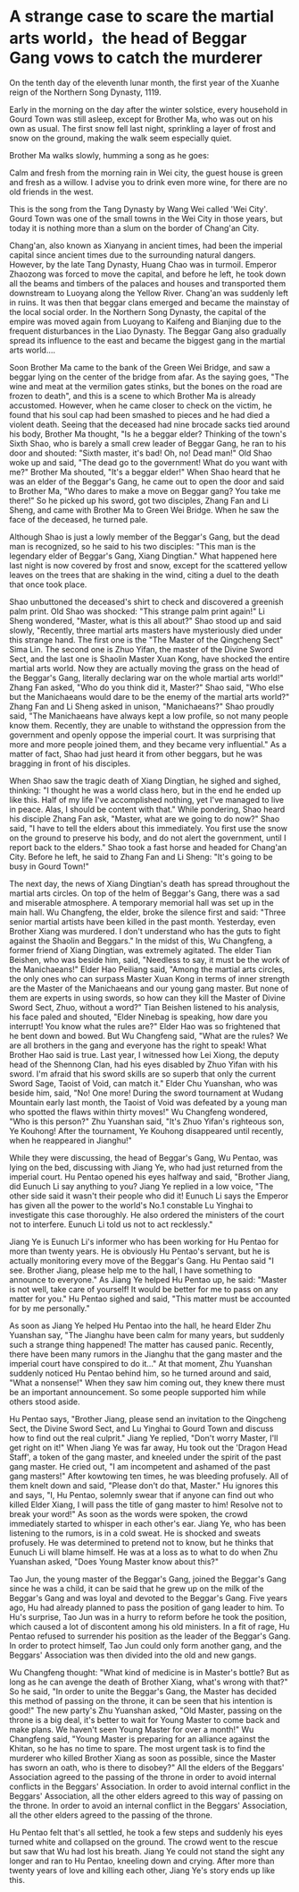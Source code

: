 # A strange case to scare the martial arts world，the head of Beggar Gang vows to catch the murderer

On the tenth day of the eleventh lunar month, the first year of the Xuanhe reign of the Northern Song Dynasty, 1119.

Early in the morning on the day after the winter solstice, every household in Gourd Town was still asleep, except for Brother Ma, who was out on his own as usual. The first snow fell last night, sprinkling a layer of frost and snow on the ground, making the walk seem especially quiet. 

Brother Ma walks slowly, humming a song as he goes:

Calm and fresh from the morning rain in Wei city,
the guest house is green and fresh as a willow.
I advise you to drink even more wine,
for there are no old friends in the west.

This is the song from the Tang Dynasty by Wang Wei called 'Wei City'. Gourd Town was one of the small towns in the Wei City in those years, but today it is nothing more than a slum on the border of Chang'an City.

Chang'an, also known as Xianyang in ancient times, had been the imperial capital since ancient times due to the surrounding natural dangers. However, by the late Tang Dynasty, Huang Chao was in turmoil. Emperor Zhaozong was forced to move the capital, and before he left, he took down all the beams and timbers of the palaces and houses and transported them downstream to Luoyang along the Yellow River. Chang'an was suddenly left in ruins. It was then that beggar clans emerged and became the mainstay of the local social order. In the Northern Song Dynasty, the capital of the empire was moved again from Luoyang to Kaifeng and Bianjing due to the frequent disturbances in the Liao Dynasty. The Beggar Gang also gradually spread its influence to the east and became the biggest gang in the martial arts world....

Soon Brother Ma came to the bank of the Green Wei Bridge, and saw a beggar lying on the center of the bridge from afar. As the saying goes, "The wine and meat at the vermilion gates stinks, but the bones on the road are frozen to death", and this is a scene to which Brother Ma is already accustomed. However, when he came closer to check on the victim, he found that his soul cap had been smashed to pieces and he had died a violent death. Seeing that the deceased had nine brocade sacks tied around his body, Brother Ma thought, "Is he a beggar elder? Thinking of the town's Sixth Shao, who is barely a small crew leader of Beggar Gang, he ran to his door and shouted: "Sixth master, it's bad! Oh, no! Dead man!" Old Shao woke up and said, "The dead go to the government! What do you want with me?" Brother Ma shouted, "It's a beggar elder!" When Shao heard that he was an elder of the Beggar's Gang, he came out to open the door and said to Brother Ma, "Who dares to make a move on Beggar gang? You take me there!" So he picked up his sword, got two disciples, Zhang Fan and Li Sheng, and came with Brother Ma to Green Wei Bridge. When he saw the face of the deceased, he turned pale.

Although Shao is just a lowly member of the Beggar's Gang, but the dead man is recognized, so he said to his two disciples: "This man is the legendary elder of Beggar's Gang, Xiang Dingtian." What happened here last night is now covered by frost and snow, except for the scattered yellow leaves on the trees that are shaking in the wind, citing a duel to the death that once took place.

Shao unbuttoned the deceased's shirt to check and discovered a greenish palm print. Old Shao was shocked: "This strange palm print again!" Li Sheng wondered, "Master, what is this all about?" Shao stood up and said slowly, "Recently, three martial arts masters have mysteriously died under this strange hand. The first one is the "The Master of the Qingcheng Sect" Sima Lin. The second one is Zhuo Yifan, the master of the Divine Sword Sect, and the last one is Shaolin Master Xuan Kong, have shocked the entire martial arts world. Now they are actually moving the grass on the head of the Beggar's Gang, literally declaring war on the whole martial arts world!" Zhang Fan asked, "Who do you think did it, Master?" Shao said, "Who else but the Manichaeans would dare to be the enemy of the martial arts world?" Zhang Fan and Li Sheng asked in unison, "Manichaeans?" Shao proudly said, "The Manichaeans have always kept a low profile, so not many people know them. Recently, they are unable to withstand the oppression from the government and openly oppose the imperial court. It was surprising that more and more people joined them, and they became very influential." As a matter of fact, Shao had just heard it from other beggars, but he was bragging in front of his disciples.

When Shao saw the tragic death of Xiang Dingtian, he sighed and sighed, thinking: "I thought he was a world class hero, but in the end he ended up like this. Half of my life I've accomplished nothing, yet I've managed to live in peace. Alas, I should be content with that." While pondering, Shao heard his disciple Zhang Fan ask, "Master, what are we going to do now?" Shao said, "I have to tell the elders about this immediately. You first use the snow on the ground to preserve his body, and do not alert the government, until I report back to the elders." Shao took a fast horse and headed for Chang'an City. Before he left, he said to Zhang Fan and Li Sheng: "It's going to be busy in Gourd Town!"

The next day, the news of Xiang Dingtian's death has spread throughout the martial arts circles. On top of the helm of Beggar's Gang, there was a sad and miserable atmosphere. A temporary memorial hall was set up in the main hall. Wu Changfeng, the elder, broke the silence first and said: "Three senior martial artists have been killed in the past month. Yesterday, even Brother Xiang was murdered. I don't understand who has the guts to fight against the Shaolin and Beggars." In the midst of this, Wu Changfeng, a former friend of Xiang Dingtian, was extremely agitated. The elder Tian Beishen, who was beside him, said, "Needless to say, it must be the work of the Manichaeans!" Elder Hao Peiliang said, "Among the martial arts circles, the only ones who can surpass Master Xuan Kong in terms of inner strength are the Master of the Manichaeans and our young gang master. But none of them are experts in using swords, so how can they kill the Master of Divine Sword Sect, Zhuo, without a word?" Tian Beishen listened to his analysis, his face paled and shouted, "Elder Ninebag is speaking, how dare you interrupt! You know what the rules are?" Elder Hao was so frightened that he bent down and bowed. But Wu Changfeng said, "What are the rules? We are all brothers in the gang and everyone has the right to speak! What Brother Hao said is true. Last year, I witnessed how Lei Xiong, the deputy head of the Shennong Clan, had his eyes disabled by Zhuo Yifan with his sword. I'm afraid that his sword skills are so superb that only the current Sword Sage, Taoist of Void, can match it." Elder Chu Yuanshan, who was beside him, said, "No! One more! During the sword tournament at Wudang Mountain early last month, the Taoist of Void was defeated by a young man who spotted the flaws within thirty moves!" Wu Changfeng wondered, "Who is this person?" Zhu Yuanshan said, "It's Zhuo Yifan's righteous son, Ye Kouhong! After the tournament, Ye Kouhong disappeared until recently, when he reappeared in Jianghu!"

While they were discussing, the head of Beggar's Gang, Wu Pentao, was lying on the bed, discussing with Jiang Ye, who had just returned from the imperial court. Hu Pentao opened his eyes halfway and said, "Brother Jiang, did Eunuch Li say anything to you? Jiang Ye replied in a low voice, "The other side said it wasn't their people who did it! Eunuch Li says the Emperor has given all the power to the world's No.1 constable Lu Yinghai to investigate this case thoroughly. He also ordered the ministers of the court not to interfere. Eunuch Li told us not to act recklessly."

Jiang Ye is Eunuch Li's informer who has been working for Hu Pentao for more than twenty years. He is obviously Hu Pentao's servant, but he is actually monitoring every move of the Beggar's Gang. Hu Pentao said "I see. Brother Jiang, please help me to the hall, I have something to announce to everyone." As Jiang Ye helped Hu Pentao up, he said: "Master is not well, take care of yourself! It would be better for me to pass on any matter for you." Hu Pentao sighed and said, "This matter must be accounted for by me personally."

As soon as Jiang Ye helped Hu Pentao into the hall, he heard Elder Zhu Yuanshan say, "The Jianghu have been calm for many years, but suddenly such a strange thing happened! The matter has caused panic. Recently, there have been many rumors in the Jianghu that the gang master and the imperial court have conspired to do it..." At that moment, Zhu Yuanshan suddenly noticed Hu Pentao behind him, so he turned around and said, "What a nonsense!" When they saw him coming out, they knew there must be an important announcement. So some people supported him while others stood aside.

Hu Pentao says, "Brother Jiang, please send an invitation to the Qingcheng Sect, the Divine Sword Sect, and Lu Yinghai to Gourd Town and discuss how to find out the real culprit." Jiang Ye replied, "Don't worry Master, I'll get right on it!" When Jiang Ye was far away, Hu took out the 'Dragon Head Staff', a token of the gang master, and kneeled under the spirit of the past gang master. He cried out, "I am incompetent and ashamed of the past gang masters!" After kowtowing ten times, he was bleeding profusely. All of them knelt down and said, "Please don't do that, Master." Hu ignores this and says, "I, Hu Pentao, solemnly swear that if anyone can find out who killed Elder Xiang, I will pass the title of gang master to him! Resolve not to break your word!" As soon as the words were spoken, the crowd immediately started to whisper in each other's ear. Jiang Ye, who has been listening to the rumors, is in a cold sweat. He is shocked and sweats profusely. He was determined to pretend not to know, but he thinks that Eunuch Li will blame himself. He was at a loss as to what to do when Zhu Yuanshan asked, "Does Young Master know about this?"

Tao Jun, the young master of the Beggar's Gang, joined the Beggar's Gang since he was a child, it can be said that he grew up on the milk of the Beggar's Gang and was loyal and devoted to the Beggar's Gang. Five years ago, Hu had already planned to pass the position of gang leader to him.  To Hu's surprise, Tao Jun was in a hurry to reform before he took the position, which caused a lot of discontent among his old ministers. In a fit of rage, Hu Pentao refused to surrender his position as the leader of the Beggar's Gang. In order to protect himself, Tao Jun could only form another gang, and the Beggars' Association was then divided into the old and new gangs.

Wu Changfeng thought: "What kind of medicine is in Master's bottle? But as long as he can avenge the death of Brother Xiang, what's wrong with that?" So he said, "In order to unite the Beggar's Gang, the Master has decided this method of passing on the throne, it can be seen that his intention is good!" The new party's Zhu Yuanshan asked, "Old Master, passing on the throne is a big deal, it's better to wait for Young Master to come back and make plans. We haven't seen Young Master for over a month!" Wu Changfeng said, "Young Master is preparing for an alliance against the Khitan, so he has no time to spare. The most urgent task is to find the murderer who killed Brother Xiang as soon as possible, since the Master has sworn an oath, who is there to disobey?" All the elders of the Beggars' Association agreed to the passing of the throne in order to avoid internal conflicts in the Beggars' Association. In order to avoid internal conflict in the Beggars' Association, all the other elders agreed to this way of passing on the throne. In order to avoid an internal conflict in the Beggars' Association, all the other elders agreed to the passing of the throne.

Hu Pentao felt that's all settled, he took a few steps and suddenly his eyes turned white and collapsed on the ground. The crowd went to the rescue but saw that Wu had lost his breath. Jiang Ye could not stand the sight any longer and ran to Hu Pentao, kneeling down and crying. After more than twenty years of love and killing each other, Jiang Ye's story ends up like this.
